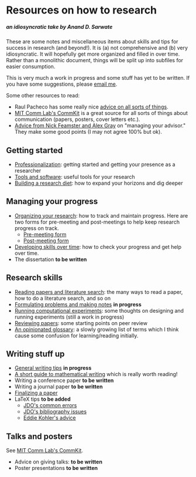 # Resources on how to research

##### an idiosyncratic take by Anand D. Sarwate

These are some notes and miscellaneous items about skills and tips for success in research (and beyond!). It is (a) not comprehensive and (b) very idiosyncratic. It will hopefully get more organized and filled in over time. Rather than a monolithic document, things will be split up into subfiles for easier consumption.

This is very much a work in progress and some stuff has yet to be written. If you have some suggestions, please [email me](mailto:anand.sarwate@rutgers.edu).

Some other resources to read:

* Raul Pacheco has some really nice [advice on all sorts of things](http://www.raulpacheco.org/resources/).
* [MIT Comm Lab's CommKit](https://mitcommlab.mit.edu/eecs/use-the-commkit/) is a great source for all sorts of things about communication (papers, posters, cover letters etc.).
* [Advice from Nick Feamster and Alex Gray](https://greatresearch.org/2013/08/14/managing-your-advisor/) on "managing your advisor." They make some good points (I may not agree 100% but ok).

## Getting started

* [Professionalization](ProfessionalStuff.md): getting started and getting your presence as a researcher
* [Tools and software](Tools.md): useful tools for your research
* [Building a research diet](ResearchInputs.md): how to expand your horizons and dig deeper

## Managing your progress

* [Organizing your research](OrganizingWork.md): how to track and maintain progress. Here are two forms for pre-meeting and post-meetings to help keep research progress on track.
   * [Pre-meeting form](PreMtgForm.md)
   * [Post-meeting form](PostMtgForm.md)
* [Developing skills over time](DevelopingSkills.md):  how to check your progress and get help over time.
* The dissertation **to be written**

## Research skills

* [Reading papers and literature search](ReadingSkills.md): the many ways to read a paper, how to do a literature search, and so on
* [Formulating problems and making notes](MakingWriteups.md) **in progress**
* [Running computational experiments](Experiments.md): some thoughts on designing and running experiments (still a work in progress)
* [Reviewing papers](Reviewing.md): some starting points on peer review
* [An opinionated glossary](OpinionatedGlossary.md): a slowly growing list of terms which I think cause some confusion for learning/reading initially. 

## Writing stuff up

* [General writing tips](WritingTips.md) **in progress**
* [A short guide to mathematical writing](https://web.mit.edu/18.096/www/piiUJM2.pdf) which is really worth reading!
* Writing a conference paper **to be written**
* Writing a journal paper **to be written**
* [Finalizing a paper](WritingEndgame.md)
* LaTeX tips **to be added**
   * [JDO's common errors](https://web.ece.ucdavis.edu/~jowens/commonerrors.html)
   * [JDO's bibliography issues](https://www.ece.ucdavis.edu/~jowens/biberrors.html)
   * [Eddie Kohler's advice](https://www.read.seas.harvard.edu/~kohler/latex.html)

## Talks and posters

See [MIT Comm Lab's CommKit](https://mitcommlab.mit.edu/eecs/use-the-commkit/).

* Advice on giving talks: **to be written**
* Poster presentations **to be written**
